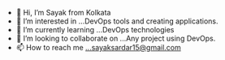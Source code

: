 - 👋 Hi, I’m Sayak from Kolkata
- 👀 I’m interested in ...DevOps tools and creating applications.
- 🌱 I’m currently learning ...DevOps technologies
- 💞️ I’m looking to collaborate on ...Any project using DevOps.
- 📫 How to reach me ...sayaksardar15@gmail.com

<!---
sayakkumarsardar/sayakkumarsardar is a ✨ special ✨ repository because its `README.md` (this file) appears on your GitHub profile.
You can click the Preview link to take a look at your changes.
--->
